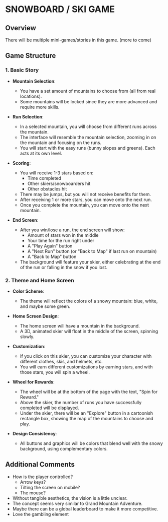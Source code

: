 # SNOWBOARD / SKI GAME

## Overview

There will be multiple mini-games/stories in this game. (more to come)

## Game Structure

### 1. Basic Story

- **Mountain Selection**:

  - You have a set amount of mountains to choose from (all from real locations).
  - Some mountains will be locked since they are more advanced and require more skills.

- **Run Selection**:

  - In a selected mountain, you will choose from different runs across the mountain.
  - The interface will resemble the mountain selection, zooming in on the mountain and focusing on the runs.
  - You will start with the easy runs (bunny slopes and greens). Each acts at its own level.

- **Scoring**:

  - You will receive 1-3 stars based on:
    - Time completed
    - Other skiers/snowboarders hit
    - Other obstacles hit
  - There may be jumps, but you will not receive benefits for them.
  - After receiving 1 or more stars, you can move onto the next run.
  - Once you complete the mountain, you can move onto the next mountain.

- **End Screen**:
  - After you win/lose a run, the end screen will show:
    - Amount of stars won in the middle
    - Your time for the run right under
    - A "Play Again" button
    - A "Next Run" button (or "Back to Map" if last run on mountain)
    - A "Back to Map" button
  - The background will feature your skier, either celebrating at the end of the run or falling in the snow if you lost.

### 2. Theme and Home Screen

- **Color Scheme**:

  - The theme will reflect the colors of a snowy mountain: blue, white, and maybe some green.

- **Home Screen Design**:
  - The home screen will have a mountain in the background.
  - A 3D, animated skier will float in the middle of the screen, spinning slowly.
- **Customization**:
  - If you click on this skier, you can customize your character with different clothes, skis, and helmets, etc.
  - You will earn different customizations by earning stars, and with those stars, you will spin a wheel.
- **Wheel for Rewards**:

  - The wheel will be at the bottom of the page with the text, "Spin for Reward."
  - Above the skier, the number of runs you have successfully completed will be displayed.
  - Under the skier, there will be an "Explore" button in a cartoonish rectangle box, showing the map of the mountains to choose and play.

- **Design Consistency**:
  - All buttons and graphics will be colors that blend well with the snowy background, using complementary colors.

## Additional Comments

- How is the player controlled?
  - Arrow keys?
  - Tilting the screen on mobile?
  - The mouse?
- Without tangible aesthetics, the vision is a little unclear.
- The concept seems very similar to Grand Mountain Adventure.
- Maybe there can be a global leaderboard to make it more competitive.
- Love the gambling element
